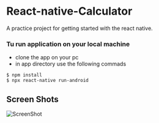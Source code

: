 # React-native-Calculator
A practice project for getting started with the react native. 

### Tu run application on your local machine

- clone the app on your pc 
- in app directory use the following commads

```
$ npm install
$ npx react-native run-android
```

## Screen Shots
![ScreenShot](https://i.postimg.cc/x884H5Px/Whats-App-Image-2020-11-13-at-1-21-39-PM.jpg)


